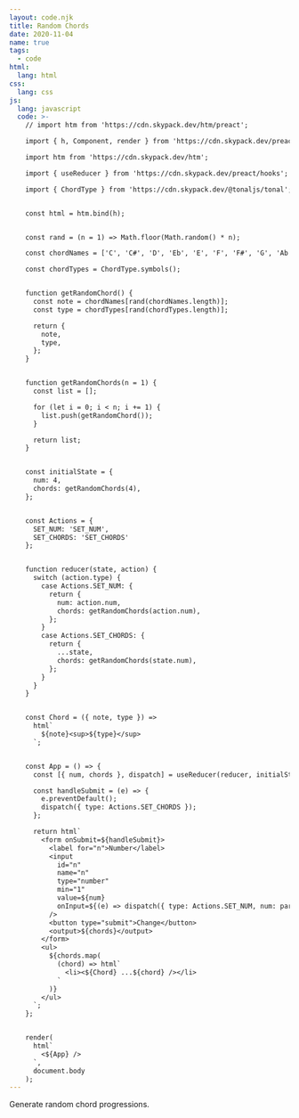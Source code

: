 ```yaml
---
layout: code.njk
title: Random Chords
date: 2020-11-04
name: true
tags:
  - code
html:
  lang: html
css:
  lang: css
js:
  lang: javascript
  code: >-
    // import htm from 'https://cdn.skypack.dev/htm/preact';

    import { h, Component, render } from 'https://cdn.skypack.dev/preact';

    import htm from 'https://cdn.skypack.dev/htm';

    import { useReducer } from 'https://cdn.skypack.dev/preact/hooks';

    import { ChordType } from 'https://cdn.skypack.dev/@tonaljs/tonal';


    const html = htm.bind(h);


    const rand = (n = 1) => Math.floor(Math.random() * n);

    const chordNames = ['C', 'C#', 'D', 'Eb', 'E', 'F', 'F#', 'G', 'Ab', 'A', 'Bb', 'B'];

    const chordTypes = ChordType.symbols();


    function getRandomChord() {
      const note = chordNames[rand(chordNames.length)];
      const type = chordTypes[rand(chordTypes.length)];

      return {
        note,
        type,
      };
    }


    function getRandomChords(n = 1) {
      const list = [];

      for (let i = 0; i < n; i += 1) {
        list.push(getRandomChord());
      }

      return list;
    }


    const initialState = {
      num: 4,
      chords: getRandomChords(4),
    };


    const Actions = {
      SET_NUM: 'SET_NUM',
      SET_CHORDS: 'SET_CHORDS'
    };


    function reducer(state, action) {
      switch (action.type) {
        case Actions.SET_NUM: {
          return {
            num: action.num,
            chords: getRandomChords(action.num),
          };
        }
        case Actions.SET_CHORDS: {
          return {
            ...state,
            chords: getRandomChords(state.num),
          };
        }
      }
    }


    const Chord = ({ note, type }) =>
      html`
        ${note}<sup>${type}</sup>
      `;


    const App = () => {
      const [{ num, chords }, dispatch] = useReducer(reducer, initialState);

      const handleSubmit = (e) => {
        e.preventDefault();
        dispatch({ type: Actions.SET_CHORDS });
      };

      return html`
        <form onSubmit=${handleSubmit}>
          <label for="n">Number</label>
          <input
            id="n"
            name="n"
            type="number"
            min="1"
            value=${num}
            onInput=${(e) => dispatch({ type: Actions.SET_NUM, num: parseInt(e.target.value, 10) })}
          />
          <button type="submit">Change</button>
          <output>${chords}</output>
        </form>
        <ul>
          ${chords.map(
            (chord) => html`
              <li><${Chord} ...${chord} /></li>
            `
          )}
        </ul>
      `;
    };


    render(
      html`
        <${App} />
      `,
      document.body
    );
---
```

Generate random chord progressions.